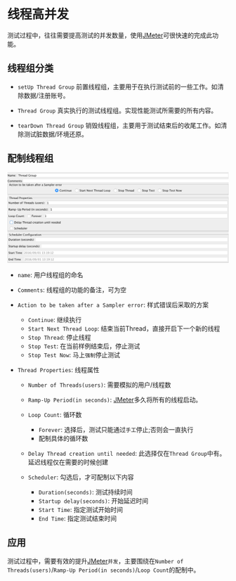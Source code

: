 # 线程高并发

测试过程中，往往需要提高测试的并发数量，使用[JMeter](http://jmeter.apache.org/)可很快速的完成此功能。

## 线程组分类

- `setUp Thread Group` 前置线程组，主要用于在执行测试前的一些工作。如清除数据/注册账号。

- `Thread Group` 真实执行的测试线程组。实现性能测试所需要的所有内容。

- `tearDown Thread Group` 销毁线程组，主要用于测试结束后的收尾工作。如清除测试脏数据/环境还原。

## 配制线程组

![](../img/ThreadGroup.png)

- `name`: 用户线程组的命名
- `Comments`: 线程组的功能的备注，可为空
- `Action to be taken after a Sampler error`: 样式错误后采取的方案

  - `Continue`: 继续执行
  - `Start Next Thread Loop`: 结束当前Thread，直接开启下一个新的线程
  - `Stop Thread`: 停止线程
  - `Stop Test`: 在当前样例结束后，停止测试
  - `Stop Test Now`: 马上`强制`停止测试

- `Thread Properties`: 线程属性

  - `Number of Threads(users)`: 需要模拟的用户/线程数
  - `Ramp-Up Period(in seconds)`: [JMeter](http://jmeter.apache.org/)多久将所有的线程启动。
  - `Loop Count`: 循环数

    - `Forever`: 选择后，测试只能通过`手工`停止;否则会一直执行
    - 配制具体的循环数

  - `Delay Thread creation until needed`: 此选择仅在`Thread Group`中有。延迟线程仅在需要的时候创建
  - `Scheduler`: 勾选后，才可配制以下内容
    - `Duration(seconds)`: 测试持续时间
    - `Startup delay(seconds)`: 开始延迟时间
    - `Start Time`: 指定测试开始时间
    - `End Time`: 指定测试结束时间

## 应用

测试过程中，需要有效的提升[JMeter](http://jmeter.apache.org/)`并发`，主要围绕在`Number of Threads(users)`/`Ramp-Up Period(in seconds)`/`Loop Count`的配制中。
